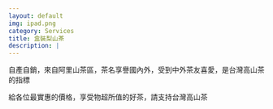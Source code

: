 ```yaml
---
layout: default
img: ipad.png
category: Services
title: 盒裝梨山茶
description: |
---
```

自產自銷，來自阿里山茶區，茶名享譽國內外，受到中外茶友喜愛，是台灣高山茶的指標

給各位最實惠的價格，享受物超所值的好茶，請支持台灣高山茶
